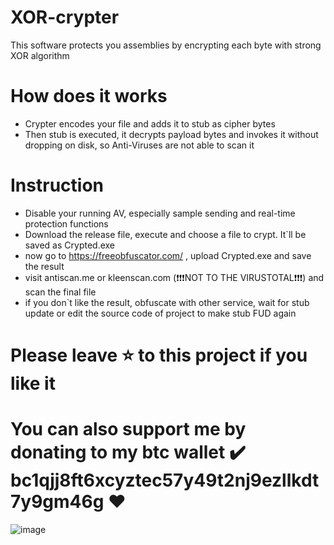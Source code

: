 # XOR-crypter
This software protects you assemblies by encrypting each byte with strong XOR algorithm
# How does it works
- Crypter encodes your file and adds it to stub as cipher bytes
- Then stub is executed, it decrypts payload bytes and invokes it without dropping on disk, so Anti-Viruses are not able to scan it
# Instruction
- Disable your running AV, especially sample sending and real-time protection functions
- Download the release file, execute and choose a file to crypt. It`ll be saved as Crypted.exe
- now go to https://freeobfuscator.com/ , upload Crypted.exe and save the result
- visit antiscan.me or kleenscan.com (❗❗❗NOT TO THE VIRUSTOTAL❗❗❗) and scan the final file
- if you don`t like the result, obfuscate with other service, wait for stub update or edit the source code of project to make stub FUD again

# Please leave ⭐ to this project if you like it
# You can also support me by donating to my btc wallet ✔️ bc1qjj8ft6xcyztec57y49t2nj9ezllkdt7y9gm46g ❤️
![image](https://user-images.githubusercontent.com/113328311/190917862-fbe59cfd-0260-4e46-96ca-faa6a8e08dcb.png)
